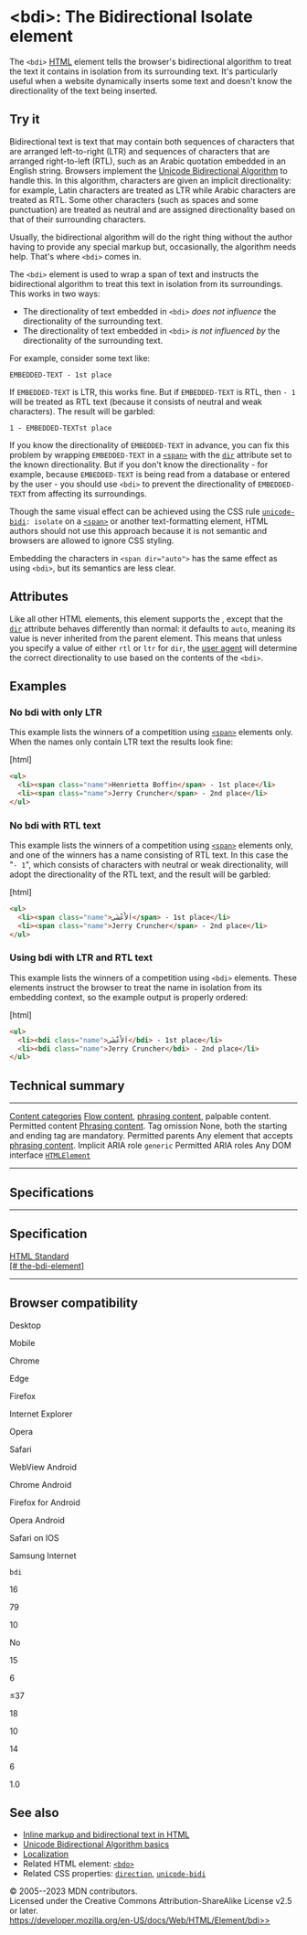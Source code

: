 \<bdi\>: The Bidirectional Isolate element
==========================================

The `<bdi>` [HTML](../index) element tells the browser\'s bidirectional
algorithm to treat the text it contains in isolation from its
surrounding text. It\'s particularly useful when a website dynamically
inserts some text and doesn\'t know the directionality of the text being
inserted.

Try it
------

Bidirectional text is text that may contain both sequences of characters
that are arranged left-to-right (LTR) and sequences of characters that
are arranged right-to-left (RTL), such as an Arabic quotation embedded
in an English string. Browsers implement the [Unicode Bidirectional
Algorithm](https://www.w3.org/International/articles/inline-bidi-markup/uba-basics)
to handle this. In this algorithm, characters are given an implicit
directionality: for example, Latin characters are treated as LTR while
Arabic characters are treated as RTL. Some other characters (such as
spaces and some punctuation) are treated as neutral and are assigned
directionality based on that of their surrounding characters.

Usually, the bidirectional algorithm will do the right thing without the
author having to provide any special markup but, occasionally, the
algorithm needs help. That\'s where `<bdi>` comes in.

The `<bdi>` element is used to wrap a span of text and instructs the
bidirectional algorithm to treat this text in isolation from its
surroundings. This works in two ways:

- The directionality of text embedded in `<bdi>` *does not influence*
    the directionality of the surrounding text.
- The directionality of text embedded in `<bdi>` *is not influenced
    by* the directionality of the surrounding text.

For example, consider some text like:

```text
EMBEDDED-TEXT - 1st place
```

If `EMBEDDED-TEXT` is LTR, this works fine. But if `EMBEDDED-TEXT` is
RTL, then `- 1` will be treated as RTL text (because it consists of
neutral and weak characters). The result will be garbled:

```text
1 - EMBEDDED-TEXTst place
```

If you know the directionality of `EMBEDDED-TEXT` in advance, you can
fix this problem by wrapping `EMBEDDED-TEXT` in a [`<span>`](span) with
the [`dir`](_Resources/Markup%20And%20Styling/html/global_attributes/index.md#dir) attribute set to the known
directionality. But if you don\'t know the directionality - for example,
because `EMBEDDED-TEXT` is being read from a database or entered by the
user - you should use `<bdi>` to prevent the directionality of
`EMBEDDED-TEXT` from affecting its surroundings.

Though the same visual effect can be achieved using the CSS rule
[`unicode-bidi`](https://developer.mozilla.org/en-US/docs/Web/CSS/unicode-bidi)`: isolate`
on a [`<span>`](span) or another text-formatting element, HTML authors
should not use this approach because it is not semantic and browsers are
allowed to ignore CSS styling.

Embedding the characters in `<span dir="auto">` has the same effect as
using `<bdi>`, but its semantics are less clear.

Attributes
----------

Like all other HTML elements, this element supports the [](_Resources/Markup%20And%20Styling/html/global_attributes/index.md), except that the
[`dir`](_Resources/Markup%20And%20Styling/html/global_attributes/index.md#dir) attribute behaves differently than
normal: it defaults to `auto`, meaning its value is never inherited from
the parent element. This means that unless you specify a value of either
`rtl` or `ltr` for `dir`, the [user
agent](https://developer.mozilla.org/en-US/docs/Glossary/User_agent)
will determine the correct directionality to use based on the contents
of the `<bdi>`.

Examples
--------

### No bdi with only LTR

This example lists the winners of a competition using [`<span>`](span)
elements only. When the names only contain LTR text the results look
fine:

[html]

```html
<ul>
  <li><span class="name">Henrietta Boffin</span> - 1st place</li>
  <li><span class="name">Jerry Cruncher</span> - 2nd place</li>
</ul>
```

### No bdi with RTL text

This example lists the winners of a competition using [`<span>`](span)
elements only, and one of the winners has a name consisting of RTL text.
In this case the \"`- 1`\", which consists of characters with neutral or
weak directionality, will adopt the directionality of the RTL text, and
the result will be garbled:

[html]

```html
<ul>
  <li><span class="name">اَلأَعْشَى</span> - 1st place</li>
  <li><span class="name">Jerry Cruncher</span> - 2nd place</li>
</ul>
```

### Using bdi with LTR and RTL text

This example lists the winners of a competition using `<bdi>` elements.
These elements instruct the browser to treat the name in isolation from
its embedding context, so the example output is properly ordered:

[html]

```html
<ul>
  <li><bdi class="name">اَلأَعْشَى</bdi> - 1st place</li>
  <li><bdi class="name">Jerry Cruncher</bdi> - 2nd place</li>
</ul>
```

Technical summary
-----------------

  --------------------------------------------- -----------------------------------------------------------------------------------------------------------------------------------
  [Content categories](../content_categories)   [Flow content](../content_categories#flow_content), [phrasing content](../content_categories#phrasing_content), palpable content.
  Permitted content                             [Phrasing content](../content_categories#phrasing_content).
  Tag omission                                  None, both the starting and ending tag are mandatory.
  Permitted parents                             Any element that accepts [phrasing content](../content_categories#phrasing_content).
  Implicit ARIA role                            `generic`
  Permitted ARIA roles                          Any
  DOM interface                                 [`HTMLElement`](https://developer.mozilla.org/en-US/docs/Web/API/HTMLElement)
  --------------------------------------------- -----------------------------------------------------------------------------------------------------------------------------------

Specifications
--------------

  -------------------------------------------------------------------------------------------------------------

Specification
  -------------------------------------------------------------------------------------------------------------

  [HTML Standard\
  [\#
  the-bdi-element]](https://html.spec.whatwg.org/multipage/text-level-semantics.html#the-bdi-element)

  -------------------------------------------------------------------------------------------------------------

Browser compatibility
---------------------

Desktop

Mobile

Chrome

Edge

Firefox

Internet Explorer

Opera

Safari

WebView Android

Chrome Android

Firefox for Android

Opera Android

Safari on IOS

Samsung Internet

`bdi`

16

79

10

No

15

6

≤37

18

10

14

6

1.0

See also
--------

- [Inline markup and bidirectional text in
    HTML](https://www.w3.org/International/articles/inline-bidi-markup/)
- [Unicode Bidirectional Algorithm
    basics](https://www.w3.org/International/articles/inline-bidi-markup/uba-basics)
- [Localization](https://developer.mozilla.org/en-US/docs/Glossary/Localization)
- Related HTML element: [`<bdo>`](bdo)
- Related CSS properties:
    [`direction`](https://developer.mozilla.org/en-US/docs/Web/CSS/direction),
    [`unicode-bidi`](https://developer.mozilla.org/en-US/docs/Web/CSS/unicode-bidi)

© 2005--2023 MDN contributors.\
Licensed under the Creative Commons Attribution-ShareAlike License v2.5
or later.\
https://developer.mozilla.org/en-US/docs/Web/HTML/Element/bdi>>
